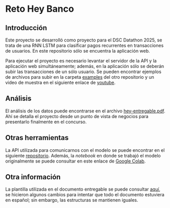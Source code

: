 # Reto Hey Banco

## Introducción

Este proyecto se desarrolló como proyecto para el DSC Datathon 2025, se trata de una RNN LSTM para clasificar pagos recurrentes en transacciones de usuarios. En este repositorio sólo se encuentra la aplicación web.

Para ejecutar el proyecto es necesario levantar el servidor de la API y la aplicación web simultáneamente; además, en la aplicación sólo se deberán subir las transacciones de un sólo usuario. Se pueden encontrar ejemplos de archivos para subir en la carpeta [examples](https://github.com/rogelio-02/hey-lstm-predictor/examples) del otro repositorio y un video de muestra en el siguiente enlace de [youtube](www.youtube.com).

## Análisis

El análisis de los datos puede encontrarse en el archivo [hey-entregable.pdf](https://drive.google.com/file/d/1wDMchCnYyu_GQvBFDz_s3uVxicO9FJZU/view?usp=sharing). Ahí se detalla el proyecto desde un punto de vista de negocios para presentarlo finalmente en el concurso.

## Otras herramientas

La API utilizada para comunicarnos con el modelo se puede encontrar en el siguiente [repositorio](https://github.com/rogelio-02/hey-lstm-predictor). Además, la *notebook* en donde se trabajó el modelo originalmente se puede consultar en este enlace de [Google Colab](https://colab.research.google.com/drive/14-mf51jMVzJrPc6f9odTALKjmC52QYT8#scrollTo=5Oci_OAWPOcH).

## Otra información

La plantilla utilizada en el documento entregable se puede consultar [aquí](https://www.latextemplates.com/template/sullivan-business-report), se hicieron algunos cambios para intentar que todo el documento estuviera en español; sin embargo, las estructuras se mantienen iguales.

